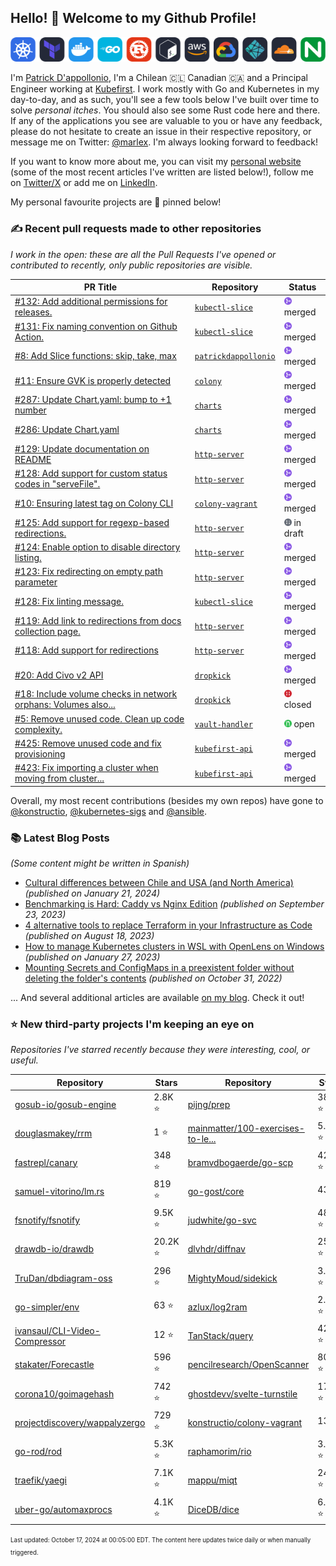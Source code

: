 <!-- DO NOT EDIT THIS FILE DIRECTLY! This file was automatically generated from the tool in this repo. -->

## Hello! 👋 Welcome to my Github Profile!

<p align="center">
  <picture>
    <source media="(prefers-color-scheme: dark)" srcset="images/icons-dark.png">
    <source media="(prefers-color-scheme: light)" srcset="images/icons-light.png">
    <img src="images/icons-dark.png" alt="technologies I use">
  </picture>
</p>

I'm [Patrick D'appollonio](https://www.patrickdap.com), I'm a Chilean 🇨🇱 Canadian 🇨🇦 and a Principal Engineer working at [Kubefirst](https://kubefirst.io). I work mostly with Go and Kubernetes in my day-to-day, and as such, you'll see a few tools below I've built over time to solve *personal itches*. You should also see some Rust code here and there. If any of the applications you see are valuable to you or have any feedback, please do not hesitate to create an issue in their respective repository, or message me on Twitter: [@marlex](https://twitter.com/marlex). I'm always looking forward to feedback!

If you want to know more about me, you can visit my [personal website](https://www.patrickdap.com) (some of the most recent articles I've written are listed below!), follow me on [Twitter/X](https://twitter.com/marlex) or add me on [LinkedIn](https://www.linkedin.com/in/patrickdappollonio/).

My personal favourite projects are 📌 pinned below!
### ✍️ Recent pull requests made to other repositories

*I work in the open: these are all the Pull Requests I've opened or contributed to recently, only public repositories are visible.*

| PR Title | Repository | Status |
| --- | --- | --- |
| [#132: Add additional permissions for releases.](https://github.com/patrickdappollonio/kubectl-slice/pull/132) | [`kubectl-slice`](https://github.com/patrickdappollonio/kubectl-slice) | <img src="images/github-merged.png" width="12px" height="12px"> merged |
| [#131: Fix naming convention on Github Action.](https://github.com/patrickdappollonio/kubectl-slice/pull/131) | [`kubectl-slice`](https://github.com/patrickdappollonio/kubectl-slice) | <img src="images/github-merged.png" width="12px" height="12px"> merged |
| [#8: Add Slice functions: skip, take, max](https://github.com/patrickdappollonio/patrickdappollonio/pull/8) | [`patrickdappollonio`](https://github.com/patrickdappollonio/patrickdappollonio) | <img src="images/github-merged.png" width="12px" height="12px"> merged |
| [#11: Ensure GVK is properly detected](https://github.com/konstructio/colony/pull/11) | [`colony`](https://github.com/konstructio/colony) | <img src="images/github-merged.png" width="12px" height="12px"> merged |
| [#287: Update Chart.yaml: bump to +1 number](https://github.com/konstructio/charts/pull/287) | [`charts`](https://github.com/konstructio/charts) | <img src="images/github-merged.png" width="12px" height="12px"> merged |
| [#286: Update Chart.yaml](https://github.com/konstructio/charts/pull/286) | [`charts`](https://github.com/konstructio/charts) | <img src="images/github-merged.png" width="12px" height="12px"> merged |
| [#129: Update documentation on README](https://github.com/patrickdappollonio/http-server/pull/129) | [`http-server`](https://github.com/patrickdappollonio/http-server) | <img src="images/github-merged.png" width="12px" height="12px"> merged |
| [#128: Add support for custom status codes in "serveFile".](https://github.com/patrickdappollonio/http-server/pull/128) | [`http-server`](https://github.com/patrickdappollonio/http-server) | <img src="images/github-merged.png" width="12px" height="12px"> merged |
| [#10: Ensuring latest tag on Colony CLI](https://github.com/konstructio/colony-vagrant/pull/10) | [`colony-vagrant`](https://github.com/konstructio/colony-vagrant) | <img src="images/github-merged.png" width="12px" height="12px"> merged |
| [#125: Add support for regexp-based redirections.](https://github.com/patrickdappollonio/http-server/pull/125) | [`http-server`](https://github.com/patrickdappollonio/http-server) | <img src="images/github-draft.png" width="12px" height="12px"> in draft |
| [#124: Enable option to disable directory listing.](https://github.com/patrickdappollonio/http-server/pull/124) | [`http-server`](https://github.com/patrickdappollonio/http-server) | <img src="images/github-merged.png" width="12px" height="12px"> merged |
| [#123: Fix redirecting on empty path parameter](https://github.com/patrickdappollonio/http-server/pull/123) | [`http-server`](https://github.com/patrickdappollonio/http-server) | <img src="images/github-merged.png" width="12px" height="12px"> merged |
| [#128: Fix linting message.](https://github.com/patrickdappollonio/kubectl-slice/pull/128) | [`kubectl-slice`](https://github.com/patrickdappollonio/kubectl-slice) | <img src="images/github-merged.png" width="12px" height="12px"> merged |
| [#119: Add link to redirections from docs collection page.](https://github.com/patrickdappollonio/http-server/pull/119) | [`http-server`](https://github.com/patrickdappollonio/http-server) | <img src="images/github-merged.png" width="12px" height="12px"> merged |
| [#118: Add support for redirections](https://github.com/patrickdappollonio/http-server/pull/118) | [`http-server`](https://github.com/patrickdappollonio/http-server) | <img src="images/github-merged.png" width="12px" height="12px"> merged |
| [#20: Add Civo v2 API](https://github.com/konstructio/dropkick/pull/20) | [`dropkick`](https://github.com/konstructio/dropkick) | <img src="images/github-merged.png" width="12px" height="12px"> merged |
| [#18: Include volume checks in network orphans: Volumes also...](https://github.com/konstructio/dropkick/pull/18) | [`dropkick`](https://github.com/konstructio/dropkick) | <img src="images/github-closed.png" width="12px" height="12px"> closed |
| [#5: Remove unused code. Clean up code complexity.](https://github.com/konstructio/vault-handler/pull/5) | [`vault-handler`](https://github.com/konstructio/vault-handler) | <img src="images/github-open.png" width="12px" height="12px"> open |
| [#425: Remove unused code and fix provisioning](https://github.com/konstructio/kubefirst-api/pull/425) | [`kubefirst-api`](https://github.com/konstructio/kubefirst-api) | <img src="images/github-merged.png" width="12px" height="12px"> merged |
| [#423: Fix importing a cluster when moving from cluster...](https://github.com/konstructio/kubefirst-api/pull/423) | [`kubefirst-api`](https://github.com/konstructio/kubefirst-api) | <img src="images/github-merged.png" width="12px" height="12px"> merged |


Overall, my most recent contributions (besides my own repos) have gone to 
[@konstructio](https://github.com/konstructio),
[@kubernetes-sigs](https://github.com/kubernetes-sigs)
and [@ansible](https://github.com/ansible).
### 📚 Latest Blog Posts

*(Some content might be written in Spanish)*


* [Cultural differences between Chile and USA (and North America)](https://www.patrickdap.com/post/cultural-differences-chile-usa/?ref=github-profile) *(published on January 21, 2024)*
* [Benchmarking is Hard: Caddy vs Nginx Edition](https://www.patrickdap.com/post/benchmarking-is-hard/?ref=github-profile) *(published on September 23, 2023)*
* [4 alternative tools to replace Terraform in your Infrastructure as Code](https://www.patrickdap.com/post/ideas-replace-terraform/?ref=github-profile) *(published on August 18, 2023)*
* [How to manage Kubernetes clusters in WSL with OpenLens on Windows](https://www.patrickdap.com/post/openlens-wsl/?ref=github-profile) *(published on January 27, 2023)*
* [Mounting Secrets and ConfigMaps in a preexistent folder without deleting the folder's contents](https://www.patrickdap.com/post/mounting-secrets-configmaps-without-deleting/?ref=github-profile) *(published on October 31, 2022)*

... And several additional articles are available [on my blog](https://www.patrickdap.com/). Check it out!

### ⭐ New third-party projects I'm keeping an eye on

*Repositories I've starred recently because they were interesting, cool, or useful.*

| Repository | Stars | Repository | Stars |
|------------|-------|------------|-------|
|[gosub-io/gosub-engine](https://github.com/gosub-io/gosub-engine) | 2.8K ⭐️|[pijng/prep](https://github.com/pijng/prep) | 386 ⭐️|
|[douglasmakey/rrm](https://github.com/douglasmakey/rrm) | 1 ⭐️|[mainmatter/100-exercises-to-le...](https://github.com/mainmatter/100-exercises-to-learn-rust) | 5.6K ⭐️|
|[fastrepl/canary](https://github.com/fastrepl/canary) | 348 ⭐️|[bramvdbogaerde/go-scp](https://github.com/bramvdbogaerde/go-scp) | 420 ⭐️|
|[samuel-vitorino/lm.rs](https://github.com/samuel-vitorino/lm.rs) | 819 ⭐️|[go-gost/core](https://github.com/go-gost/core) | 43 ⭐️|
|[fsnotify/fsnotify](https://github.com/fsnotify/fsnotify) | 9.5K ⭐️|[judwhite/go-svc](https://github.com/judwhite/go-svc) | 481 ⭐️|
|[drawdb-io/drawdb](https://github.com/drawdb-io/drawdb) | 20.2K ⭐️|[dlvhdr/diffnav](https://github.com/dlvhdr/diffnav) | 253 ⭐️|
|[TruDan/dbdiagram-oss](https://github.com/TruDan/dbdiagram-oss) | 296 ⭐️|[MightyMoud/sidekick](https://github.com/MightyMoud/sidekick) | 3.1K ⭐️|
|[go-simpler/env](https://github.com/go-simpler/env) | 63 ⭐️|[azlux/log2ram](https://github.com/azlux/log2ram) | 2.6K ⭐️|
|[ivansaul/CLI-Video-Compressor](https://github.com/ivansaul/CLI-Video-Compressor) | 12 ⭐️|[TanStack/query](https://github.com/TanStack/query) | 42.2K ⭐️|
|[stakater/Forecastle](https://github.com/stakater/Forecastle) | 596 ⭐️|[pencilresearch/OpenScanner](https://github.com/pencilresearch/OpenScanner) | 808 ⭐️|
|[corona10/goimagehash](https://github.com/corona10/goimagehash) | 742 ⭐️|[ghostdevv/svelte-turnstile](https://github.com/ghostdevv/svelte-turnstile) | 176 ⭐️|
|[projectdiscovery/wappalyzergo](https://github.com/projectdiscovery/wappalyzergo) | 729 ⭐️|[konstructio/colony-vagrant](https://github.com/konstructio/colony-vagrant) | 13 ⭐️|
|[go-rod/rod](https://github.com/go-rod/rod) | 5.3K ⭐️|[raphamorim/rio](https://github.com/raphamorim/rio) | 3.6K ⭐️|
|[traefik/yaegi](https://github.com/traefik/yaegi) | 7.1K ⭐️|[mappu/miqt](https://github.com/mappu/miqt) | 244 ⭐️|
|[uber-go/automaxprocs](https://github.com/uber-go/automaxprocs) | 4.1K ⭐️|[DiceDB/dice](https://github.com/DiceDB/dice) | 6.3K ⭐️|

<sup><sub>Last updated: October 17, 2024 at 00:05:00 EDT. The content here updates twice daily or when manually triggered.</sup></sub>